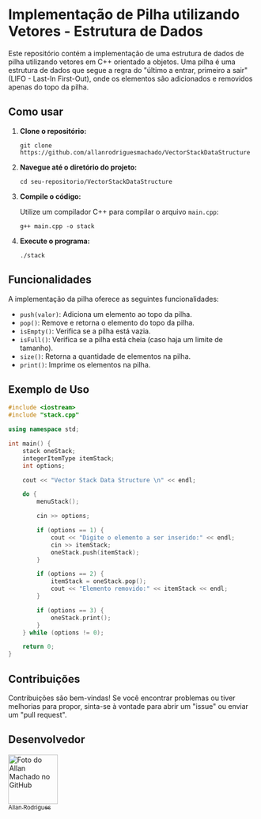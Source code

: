 # Implementação de Pilha utilizando Vetores - Estrutura de Dados

Este repositório contém a implementação de uma estrutura de dados de pilha utilizando vetores em C++ orientado a
objetos. Uma pilha é uma estrutura de dados que segue a regra do "último a entrar, primeiro a sair" (LIFO -
Last-In First-Out), onde os elementos são adicionados e removidos apenas do topo da pilha.

## Como usar

1. **Clone o repositório:**

   ```
   git clone https://github.com/allanrodriguesmachado/VectorStackDataStructure
   ```

2. **Navegue até o diretório do projeto:**

   ```
   cd seu-repositorio/VectorStackDataStructure 
   ```

3. **Compile o código:**

   Utilize um compilador C++ para compilar o arquivo `main.cpp`:

   ```
   g++ main.cpp -o stack
   ```

4. **Execute o programa:**

   ```
   ./stack
   ```

## Funcionalidades

A implementação da pilha oferece as seguintes funcionalidades:

- `push(valor)`: Adiciona um elemento ao topo da pilha.
- `pop()`: Remove e retorna o elemento do topo da pilha.
- `isEmpty()`: Verifica se a pilha está vazia.
- `isFull()`: Verifica se a pilha está cheia (caso haja um limite de tamanho).
- `size()`: Retorna a quantidade de elementos na pilha.
- `print()`: Imprime os elementos na pilha.

## Exemplo de Uso

```cpp
#include <iostream>
#include "stack.cpp"

using namespace std;

int main() {
    stack oneStack;
    integerItemType itemStack;
    int options;

    cout << "Vector Stack Data Structure \n" << endl;

    do {
        menuStack();

        cin >> options;

        if (options == 1) {
            cout << "Digite o elemento a ser inserido:" << endl;
            cin >> itemStack;
            oneStack.push(itemStack);
        }

        if (options == 2) {
            itemStack = oneStack.pop();
            cout << "Elemento removido:" << itemStack << endl;
        }

        if (options == 3) {
            oneStack.print();
        }
    } while (options != 0);

    return 0;
}
```

## Contribuições

Contribuições são bem-vindas! Se você encontrar problemas ou tiver melhorias para propor, sinta-se à vontade para abrir
um "issue" ou enviar um "pull request".

## Desenvolvedor

[<img src="https://avatars.githubusercontent.com/u/54523516?v=4" width="100px;" alt="Foto do Allan Machado no GitHub"/>
<br><sub>Allan Rodrigues</sub>](https://www.linkedin.com/in/allanrodriguesmachado/)  